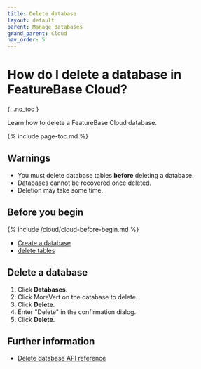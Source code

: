 ```yaml
---
title: Delete database
layout: default
parent: Manage databases
grand_parent: Cloud
nav_order: 5
---
```


# How do I delete a database in FeatureBase Cloud?
{: .no_toc }

Learn how to delete a FeatureBase Cloud database.

{% include page-toc.md %}

## Warnings

* You must delete database tables **before** deleting a database.
* Databases cannot be recovered once deleted.
* Deletion may take some time.

## Before you begin

{% include /cloud/cloud-before-begin.md %}
* [Create a database](/docs/cloud/cloud-databases/cloud-db-create)
* [delete tables](/docs/cloud/cloud-tables/cloud-table-delete)

## Delete a database

1. Click **Databases**.
2. Click <span class=".material-icons">MoreVert</span> on the database to delete.
3. Click **Delete**.
4. Enter "Delete" in the confirmation dialog.
5. Click **Delete**.

## Further information

* [Delete database API reference](https://api-docs-featurebase-cloud.redoc.ly/v2#operation/deleteDatabase)
